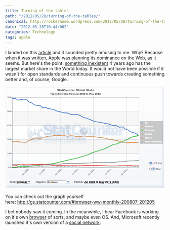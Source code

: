 ```yaml
---
title: Turning of the tables
path: "/2012/05/28/turning-of-the-tables/"
canonical: http://rockerhome.wordpress.com/2012/05/28/turning-of-the-tables/
date: "2012-05-28T10:44:06Z"
categories: Technology
tags: apple
---
```


I landed on this [article](http://john.jubjubs.net/2007/06/14/a-pictures-worth-100m-users/) and it sounded pretty amusing to me. Why? Because when it was written, Apple was planning its dominance on the Web, as it seems. But here's the point: [something inexistent](http://google.com/chrome) 4 years ago has the largest market share in the World today. It would not have been possible if it wasn't for open standards and continuous push towards creating something better and, of course, Google.<span class="more"></span>

![Web Browser Market Share: Chrome overtakes IE](./imgs/chrome-market.png)

You can check out the graph yourself here: <http://gs.statcounter.com/#browser-ww-monthly-200807-201205>

I bet nobody saw it coming. In the meanwhile, I hear Facebook is working on it's own [browser](http://parislemon.com/post/23826782868/is-facebook-about-to-buy-opera-to-create-own-facebook) of sorts, and maybe even OS. And, Microsoft recently launched it's own version of a [social network](http://so.cl).
